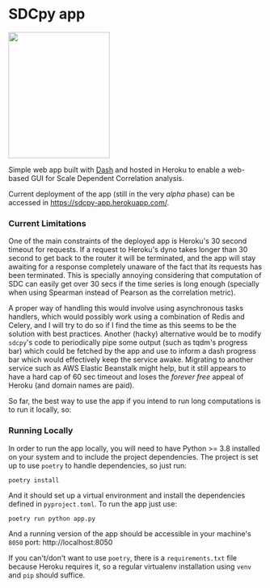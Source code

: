 # SDCpy app

<img src="https://raw.githubusercontent.com/AlFontal/sdcpy-app/master/static/sdcpy_logo_black.png" width="200" height="250" />

Simple web app built with [Dash](https://dash.plotly.com/) and hosted in Heroku to enable a web-based 
GUI for Scale Dependent Correlation analysis.

Current deployment of the app (still in the very *alpha* phase) can be accessed in https://sdcpy-app.herokuapp.com/.

### Current Limitations

One of the main constraints of the deployed app is Heroku's 30 second timeout for requests.
If a request to Heroku's dyno takes longer than 30 second to get back to the router it will be 
terminated, and the app will stay awaiting for a response completely unaware of the fact that
its requests has been terminated. This is specially annoying considering that computation of SDC
can easily get over 30 secs if the time series is long enough (specially when using Spearman instead
of Pearson as the correlation metric). 

A proper way of handling this would  involve using asynchronous tasks handlers, which would possibly
work using a combination of Redis and Celery, and I will try to do so if I find the time as this
seems to be the solution with best practices. 
Another (hacky) alternative would be to modify `sdcpy`'s code to periodically pipe some output (such
as tqdm's progress bar) which could be fetched by the app and use to inform a dash progress bar which
would effectively keep the service awake. Migrating to another service such as AWS Elastic Beanstalk
might help, but it still appears to have a hard cap of 60 sec timeout and loses the *forever free* appeal
of Heroku (and domain names are paid).

So far, the best way to use the app if you intend to run long computations is to run it locally, so:

### Running Locally

In order to run the app locally, you will need to have Python >= 3.8 installed on your system and to
include the project dependencies. The project is set up to use `poetry` to handle dependencies, so
just run:
```
poetry install
```
And it should set up a virtual environment and install the dependencies defined in `pyproject.toml`.
To run the app just use:
```
poetry run python app.py
```
And a running version of the app should be accessible in your machine's `8050` port: http://localhost:8050

If you can't/don't want to use `poetry`, there is a `requirements.txt` file because Heroku requires it,
so a regular virtualenv installation using `venv` and `pip` should suffice.


